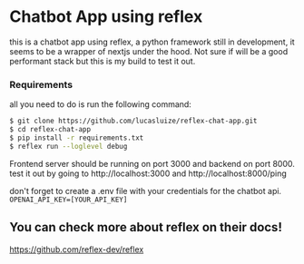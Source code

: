 <h1 text-align="center"> Chatbot App using reflex</h1>

this is a chatbot app using reflex, a python framework still in development,
it seems to be a wrapper of nextjs under the hood. Not sure if will be a good
performant stack but this is my build to test it out.

### Requirements

all you need to do is run the following command:

```bash
$ git clone https://github.com/lucasluize/reflex-chat-app.git
$ cd reflex-chat-app
$ pip install -r requirements.txt
$ reflex run --loglevel debug
```

Frontend server should be running on port 3000 and backend on port 8000.
test it out by going to http://localhost:3000 and http://localhost:8000/ping

don't forget to create a .env file with your credentials for the chatbot api.
`OPENAI_API_KEY=[YOUR_API_KEY]`

## You can check more about reflex on their docs!

https://github.com/reflex-dev/reflex
